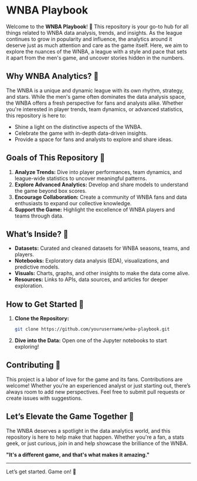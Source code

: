 # WNBA Playbook

Welcome to the **WNBA Playbook**! 🎉 This repository is your go-to hub for all things related to WNBA data analysis, trends, and insights. As the league continues to grow in popularity and influence, the analytics around it deserve just as much attention and care as the game itself. Here, we aim to explore the nuances of the WNBA, a league with a style and pace that sets it apart from the men's game, and uncover stories hidden in the numbers.

## Why WNBA Analytics? 🤔

The WNBA is a unique and dynamic league with its own rhythm, strategy, and stars. While the men's game often dominates the data analysis space, the WNBA offers a fresh perspective for fans and analysts alike. Whether you're interested in player trends, team dynamics, or advanced statistics, this repository is here to:

- Shine a light on the distinctive aspects of the WNBA.
- Celebrate the game with in-depth data-driven insights.
- Provide a space for fans and analysts to explore and share ideas.

## Goals of This Repository 🏀

1. **Analyze Trends:** Dive into player performances, team dynamics, and league-wide statistics to uncover meaningful patterns.
2. **Explore Advanced Analytics:** Develop and share models to understand the game beyond box scores.
3. **Encourage Collaboration:** Create a community of WNBA fans and data enthusiasts to expand our collective knowledge.
4. **Support the Game:** Highlight the excellence of WNBA players and teams through data.

## What’s Inside? 📂

- **Datasets:** Curated and cleaned datasets for WNBA seasons, teams, and players.
- **Notebooks:** Exploratory data analysis (EDA), visualizations, and predictive models.
- **Visuals:** Charts, graphs, and other insights to make the data come alive.
- **Resources:** Links to APIs, data sources, and articles for deeper exploration.

## How to Get Started 🚀

1. **Clone the Repository:**
   ```bash
   git clone https://github.com/yourusername/wnba-playbook.git
   ```

2. **Dive into the Data:**
   Open one of the Jupyter notebooks to start exploring!

## Contributing 🤝

This project is a labor of love for the game and its fans. Contributions are welcome! Whether you’re an experienced analyst or just starting out, there’s always room to add new perspectives. Feel free to submit pull requests or create issues with suggestions.

## Let’s Elevate the Game Together 🌟

The WNBA deserves a spotlight in the data analytics world, and this repository is here to help make that happen. Whether you're a fan, a stats geek, or just curious, join in and help showcase the brilliance of the WNBA.

**"It's a different game, and that's what makes it amazing."**

---

Let’s get started. Game on! 🏀

